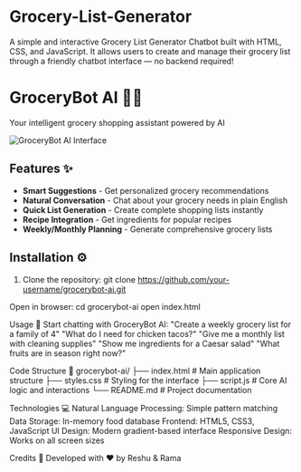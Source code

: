 # Grocery-List-Generator
A simple and interactive Grocery List Generator Chatbot built with HTML, CSS, and JavaScript. It allows users to create and manage their grocery list through a friendly chatbot interface — no backend required!

# GroceryBot AI 🛒🤖

Your intelligent grocery shopping assistant powered by AI

![GroceryBot AI Interface](./screenshot.png) <!-- Add actual screenshot later -->

## Features ✨

- **Smart Suggestions** - Get personalized grocery recommendations
- **Natural Conversation** - Chat about your grocery needs in plain English
- **Quick List Generation** - Create complete shopping lists instantly
- **Recipe Integration** - Get ingredients for popular recipes
- **Weekly/Monthly Planning** - Generate comprehensive grocery lists

## Installation ⚙️

1. Clone the repository:
git clone https://github.com/your-username/grocerybot-ai.git

Open in browser:
cd grocerybot-ai
open index.html

Usage 🚀
Start chatting with GroceryBot AI:
"Create a weekly grocery list for a family of 4"
"What do I need for chicken tacos?"
"Give me a monthly list with cleaning supplies"
"Show me ingredients for a Caesar salad"
"What fruits are in season right now?"

Code Structure 📁
grocerybot-ai/
├── index.html          # Main application structure
├── styles.css          # Styling for the interface
├── script.js           # Core AI logic and interactions
└── README.md           # Project documentation

Technologies 💻
Natural Language Processing: Simple pattern matching
Data Storage: In-memory food database
Frontend: HTML5, CSS3, JavaScript
UI Design: Modern gradient-based interface
Responsive Design: Works on all screen sizes

Credits 👏
Developed with ❤️ by Reshu & Rama
